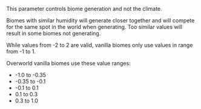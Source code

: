 This parameter controls biome generation and not the climate.

Biomes with similar humidity will generate closer together
and will compete for the same spot in the world when generating.
Too similar values will result in some biomes not generating.

While values from -2 to 2 are valid, vanilla biomes only use values in range
from -1 to 1.

Overworld vanilla biomes use these value ranges:

* -1.0 to -0.35
* -0.35 to -0.1
* -0.1 to 0.1
* 0.1 to 0.3
* 0.3 to 1.0